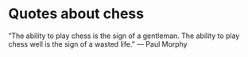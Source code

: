 # Quotes about chess

&ldquo;The ability to play chess is the sign of a gentleman. The ability to play 
chess well is the sign of a wasted life.&rdquo; &mdash; Paul Morphy
